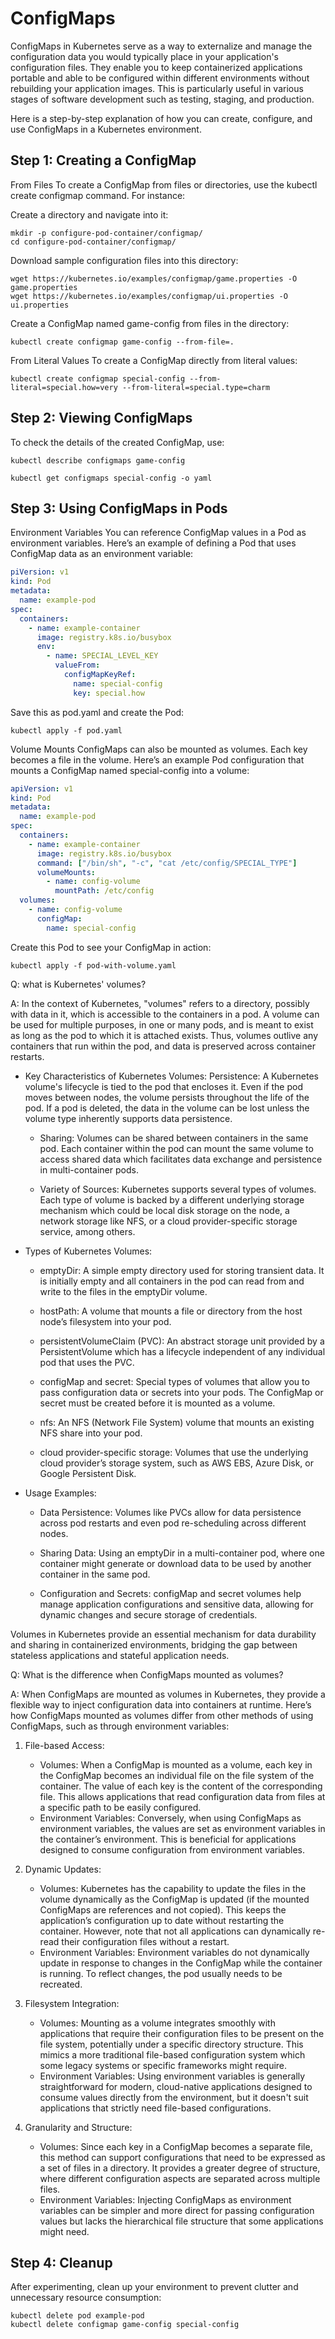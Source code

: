 # ConfigMaps

ConfigMaps in Kubernetes serve as a way to externalize and manage the configuration data you would typically place in your application's configuration files. They enable you to keep containerized applications portable and able to be configured within different environments without rebuilding your application images. This is particularly useful in various stages of software development such as testing, staging, and production.

Here is a step-by-step explanation of how you can create, configure, and use ConfigMaps in a Kubernetes environment.

## Step 1: Creating a ConfigMap
From Files
To create a ConfigMap from files or directories, use the kubectl create configmap command. For instance:

Create a directory and navigate into it:
```
mkdir -p configure-pod-container/configmap/
cd configure-pod-container/configmap/
```

Download sample configuration files into this directory:
```
wget https://kubernetes.io/examples/configmap/game.properties -O game.properties
wget https://kubernetes.io/examples/configmap/ui.properties -O ui.properties
```

Create a ConfigMap named game-config from files in the directory:

```
kubectl create configmap game-config --from-file=.
```

From Literal Values
To create a ConfigMap directly from literal values:
```
kubectl create configmap special-config --from-literal=special.how=very --from-literal=special.type=charm
```

## Step 2: Viewing ConfigMaps
To check the details of the created ConfigMap, use:

```
kubectl describe configmaps game-config
```
```
kubectl get configmaps special-config -o yaml
```

## Step 3: Using ConfigMaps in Pods
Environment Variables
You can reference ConfigMap values in a Pod as environment variables. Here’s an example of defining a Pod that uses ConfigMap data as an environment variable:
```yaml
piVersion: v1
kind: Pod
metadata:
  name: example-pod
spec:
  containers:
    - name: example-container
      image: registry.k8s.io/busybox
      env:
        - name: SPECIAL_LEVEL_KEY
          valueFrom:
            configMapKeyRef:
              name: special-config
              key: special.how
```
Save this as pod.yaml and create the Pod:
```
kubectl apply -f pod.yaml
```

Volume Mounts
ConfigMaps can also be mounted as volumes. Each key becomes a file in the volume. Here’s an example Pod configuration that mounts a ConfigMap named special-config into a volume:

```yaml
apiVersion: v1
kind: Pod
metadata:
  name: example-pod
spec:
  containers:
    - name: example-container
      image: registry.k8s.io/busybox
      command: ["/bin/sh", "-c", "cat /etc/config/SPECIAL_TYPE"]
      volumeMounts:
        - name: config-volume
          mountPath: /etc/config
  volumes:
    - name: config-volume
      configMap:
        name: special-config
```
Create this Pod to see your ConfigMap in action:
```
kubectl apply -f pod-with-volume.yaml
```
Q: what is Kubernetes' volumes?

A: In the context of Kubernetes, "volumes" refers to a directory, possibly with data in it, which is accessible to the containers in a pod. A volume can be used for multiple purposes, in one or many pods, and is meant to exist as long as the pod to which it is attached exists. Thus, volumes outlive any containers that run within the pod, and data is preserved across container restarts.

- Key Characteristics of Kubernetes Volumes:
Persistence: A Kubernetes volume's lifecycle is tied to the pod that encloses it. Even if the pod moves between nodes, the volume persists throughout the life of the pod. If a pod is deleted, the data in the volume can be lost unless the volume type inherently supports data persistence.
    + Sharing: Volumes can be shared between containers in the same pod. Each container within the pod can mount the same volume to access shared data which facilitates data exchange and persistence in multi-container pods.

    + Variety of Sources: Kubernetes supports several types of volumes. Each type of volume is backed by a different underlying storage mechanism which could be local disk storage on the node, a network storage like NFS, or a cloud provider-specific storage service, among others.

- Types of Kubernetes Volumes:
    + emptyDir: A simple empty directory used for storing transient data. It is initially empty and all containers in the pod can read from and write to the files in the emptyDir volume.

    + hostPath: A volume that mounts a file or directory from the host node’s filesystem into your pod.

    + persistentVolumeClaim (PVC): An abstract storage unit provided by a PersistentVolume which has a lifecycle independent of any individual pod that uses the PVC.

    + configMap and secret: Special types of volumes that allow you to pass configuration data or secrets into your pods. The ConfigMap or secret must be created before it is mounted as a volume.

    + nfs: An NFS (Network File System) volume that mounts an existing NFS share into your pod.

    + cloud provider-specific storage: Volumes that use the underlying cloud provider’s storage system, such as AWS EBS, Azure Disk, or Google Persistent Disk.

- Usage Examples:
    + Data Persistence: Volumes like PVCs allow for data persistence across pod restarts and even pod re-scheduling across different nodes.

    + Sharing Data: Using an emptyDir in a multi-container pod, where one container might generate or download data to be used by another container in the same pod.

    + Configuration and Secrets: configMap and secret volumes help manage application configurations and sensitive data, allowing for dynamic changes and secure storage of credentials.

Volumes in Kubernetes provide an essential mechanism for data durability and sharing in containerized environments, bridging the gap between stateless applications and stateful application needs.

Q: What is the difference when ConfigMaps mounted as volumes?

A: When ConfigMaps are mounted as volumes in Kubernetes, they provide a flexible way to inject configuration data into containers at runtime. Here’s how ConfigMaps mounted as volumes differ from other methods of using ConfigMaps, such as through environment variables:

1. File-based Access:

    - Volumes: When a ConfigMap is mounted as a volume, each key in the ConfigMap becomes an individual file on the file system of the container. The value of each key is the content of the corresponding file. This allows applications that read configuration data from files at a specific path to be easily configured.
    - Environment Variables: Conversely, when using ConfigMaps as environment variables, the values are set as environment variables in the container’s environment. This is beneficial for applications designed to consume configuration from environment variables.
2. Dynamic Updates:

    - Volumes: Kubernetes has the capability to update the files in the volume dynamically as the ConfigMap is updated (if the mounted ConfigMaps are references and not copied). This keeps the application’s configuration up to date without restarting the container. However, note that not all applications can dynamically re-read their configuration files without a restart.
    - Environment Variables: Environment variables do not dynamically update in response to changes in the ConfigMap while the container is running. To reflect changes, the pod usually needs to be recreated.
3. Filesystem Integration:

    - Volumes: Mounting as a volume integrates smoothly with applications that require their configuration files to be present on the file system, potentially under a specific directory structure. This mimics a more traditional file-based configuration system which some legacy systems or specific frameworks might require.
    - Environment Variables: Using environment variables is generally straightforward for modern, cloud-native applications designed to consume values directly from the environment, but it doesn't suit applications that strictly need file-based configurations.
4. Granularity and Structure:

    - Volumes: Since each key in a ConfigMap becomes a separate file, this method can support configurations that need to be expressed as a set of files in a directory. It provides a greater degree of structure, where different configuration aspects are separated across multiple files.
    - Environment Variables: Injecting ConfigMaps as environment variables can be simpler and more direct for passing configuration values but lacks the hierarchical file structure that some applications might need.

## Step 4: Cleanup
After experimenting, clean up your environment to prevent clutter and unnecessary resource consumption:

```
kubectl delete pod example-pod
kubectl delete configmap game-config special-config
```